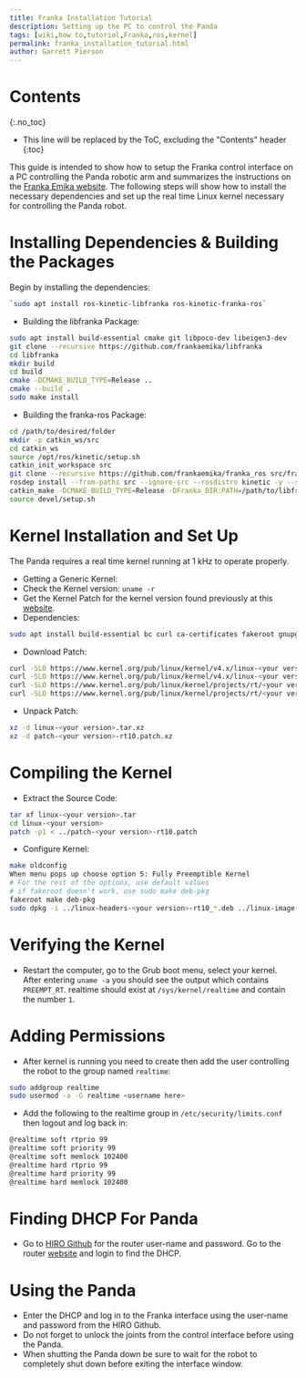 ```yaml
---
title: Franka Installation Tutorial
description: Setting up the PC to control the Panda
tags: [wiki,how to,tutorial,Franka,ros,kernel]
permalink: franka_installation_tutorial.html
author: Garrett Pierson
---
```


# Contents
{:.no_toc}

* This line will be replaced by the ToC, excluding the "Contents" header
{:toc}

This guide is intended to show how to setup the Franka control interface on a PC
controlling the Panda robotic arm and summarizes the instructions on the [Franka Emika website](https://frankaemika.github.io/docs/installation_linux.html#building-from-source).
The following steps will show how to install the necessary dependencies and set up
the real time Linux kernel necessary for controlling the Panda robot.

# Installing Dependencies & Building the Packages

Begin by installing the dependencies:
 ~~~bash
`sudo apt install ros-kinetic-libfranka ros-kinetic-franka-ros`
 ~~~
 * Building the libfranka Package:
 ~~~bash
 sudo apt install build-essential cmake git libpoco-dev libeigen3-dev
 git clone --recursive https://github.com/frankaemika/libfranka
 cd libfranka
 mkdir build
 cd build
 cmake -DCMAKE_BUILD_TYPE=Release ..
 cmake --build .
 sudo make install
 ~~~
 * Building the franka-ros Package:
 ~~~bash
 cd /path/to/desired/folder
 mkdir -p catkin_ws/src
 cd catkin_ws
 source /opt/ros/kinetic/setup.sh
 catkin_init_workspace src
 git clone --recursive https://github.com/frankaemika/franka_ros src/franka_ros
 rosdep install --from-paths src --ignore-src --rosdistro kinetic -y --skip-keys libfranka
 catkin_make -DCMAKE_BUILD_TYPE=Release -DFranka_DIR:PATH=/path/to/libfranka/build
 source devel/setup.sh
 ~~~

# Kernel Installation and Set Up
The Panda requires a real time kernel running at 1 kHz to operate properly.
 * Getting a Generic Kernel:
  * Check the Kernel version: `uname -r`
  * Get the Kernel Patch for the kernel version found previously at this [website](https://www.kernel.org/pub/linux/kernel/projects/rt/).
   * Dependencies:
~~~bash
sudo apt install build-essential bc curl ca-certificates fakeroot gnupg2 libssl-dev lsb-release libelf-dev bison flex
~~~
   * Download Patch:
~~~bash
curl -SLO https://www.kernel.org/pub/linux/kernel/v4.x/linux-<your version>.tar.xz
curl -SLO https://www.kernel.org/pub/linux/kernel/v4.x/linux-<your version>.tar.sign
curl -SLO https://www.kernel.org/pub/linux/kernel/projects/rt/<your version number ex: 4.12 >/older/patch-<your version>-rt10.patch.xz
curl -SLO https://www.kernel.org/pub/linux/kernel/projects/rt/<your version number ex: 4.12 >/older/patch-<your version>-rt10.patch.sign
~~~
   * Unpack Patch:
~~~bash
xz -d linux-<your version>.tar.xz
xz -d patch-<your version>-rt10.patch.xz
~~~

# Compiling the Kernel
 * Extract the Source Code:
 ~~~bash
 tar xf linux-<your version>.tar
 cd linux-<your version>
 patch -p1 < ../patch-<your version>-rt10.patch
 ~~~
 * Configure Kernel:
 ~~~bash
 make oldconfig
 When menu pops up choose option 5: Fully Preemptible Kernel
 # For the rest of the options, use default values
 # if fakeroot doesn't work, use sudo make deb-pkg
 fakeroot make deb-pkg
 sudo dpkg -i ../linux-headers-<your version>-rt10_*.deb ../linux-image-<your version>-rt10_*.deb
 ~~~
# Verifying the Kernel
 * Restart the computer, go to the Grub boot menu, select your kernel. After entering `uname -a` you should see the output which contains `PREEMPT_RT`.
 realtime should exist at `/sys/kernel/realtime` and contain the number `1`.
# Adding Permissions
 * After kernel is running you need to create then add the user controlling the robot to the group named `realtime`:
 ~~~bash
 sudo addgroup realtime
 sudo usermod -a -G realtime <username here>
 ~~~
 * Add the following to the realtime group in `/etc/security/limits.conf` then logout and log back in:
 ~~~bash
 @realtime soft rtprio 99
 @realtime soft priority 99
 @realtime soft memlock 102400
 @realtime hard rtprio 99
 @realtime hard priority 99
 @realtime hard memlock 102400
 ~~~
# Finding DHCP For Panda
 * Go to [HIRO Github](https://github.com/HIRO-group/HIRO-group.github.io) for the
 router user-name and password. Go to the router [website](http://tplinkwifi.net/) and login to find the DHCP.
# Using the Panda
 * Enter the DHCP and log in to the Franka interface using the user-name and password from the HIRO Github.
 * Do not forget to unlock the joints from the control interface before using the Panda.
 * When shutting the Panda down be sure to wait for the robot to completely shut down before exiting the interface window.
